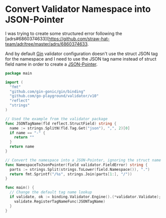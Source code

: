 # Convert Validator Namespace into JSON-Pointer

I was trying to create some structured error following the
[adrs#6860374633](https://github.com/straw-hat-team/adr/tree/master/adrs/6860374633.

And by default [Gin](https://github.com/gin-gonic/gin) validator configuration
doesn't use the struct JSON tag for the namespace and I need to use the JSON
tag name instead of struct field name in order to create a [JSON-Pointer](https://datatracker.ietf.org/doc/html/rfc6901).

```go
package main

import (
  "fmt"
  "github.com/gin-gonic/gin/binding"
  "github.com/go-playground/validator/v10"
  "reflect"
  "strings"
)

// Used the example from the validator package
func JSONTagName(fld reflect.StructField) string {
  name := strings.SplitN(fld.Tag.Get("json"), ",", 2)[0]
  if name == "-" {
    return ""
  }
  return name
}

// Convert the namespace into a JSON-Pointer, ignoring the struct name
func NamespaceToJsonPointer(field validator.FieldError) string {
  parts := strings.Split(strings.ToLower(field.Namespace()), ".")
  return fmt.Sprintf("/%s", strings.Join(parts[1:], "/"))
}

func main() {
  // Change the default tag name lookup
  if validate, ok := binding.Validator.Engine().(*validator.Validate); ok {
    validate.RegisterTagNameFunc(JSONTagName)
  }
}
```
